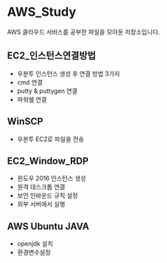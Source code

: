 # AWS_Study
AWS 클라우드 서비스를 공부한 파일을 모아둔 저장소입니다.

## EC2_인스턴스연결방법
* 우분투 인스턴스 생성 후 연결 방법 3가지
* cmd 연결
* putty & puttygen 연결
* 파워쉘 연결

## WinSCP
* 우분투 EC2로 파일을 전송

## EC2_Window_RDP
* 윈도우 2016 인스턴스 생성
* 원격 데스크톱 연결
* 보안 인바운드 규칙 설정
* 외부 서버에서 실행

## AWS Ubuntu JAVA
* openjdk 설치
* 환경변수설정

